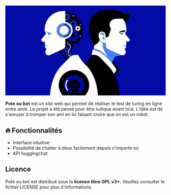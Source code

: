 ![Un robot et un humain](doc/un_bot_et_un_pote.jpg)

**Pote ou bot** est un site web qui permet de réaliser le test de turing en ligne entre amis. Le projet a été pensé pour être ludique avant tout. L'idée est de s'amuser
à tromper son ami en lui faisant croire que on est un robot.

## 🔥 Fonctionnalités

- Interface intuitive
- Possibilité de chatter à deux facilement depuis n'importe où
- API huggingchat

## Licence

Pote ou bot est distribué sous la **licence libre GPL v3+**. Veuillez consulter le fichier LICENSE pour plus d'informations.
